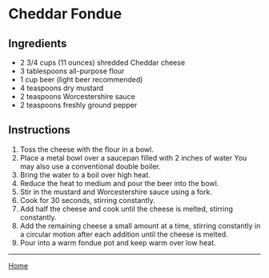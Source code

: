 # Cheddar Fondue

## Ingredients
- 2 3/4 cups (11 ounces) shredded Cheddar cheese
- 3 tablespoons all-purpose flour
- 1 cup beer (light beer recommended)
- 4 teaspoons dry mustard
- 2 teaspoons Worcestershire sauce
- 2 teaspoons freshly ground pepper

## Instructions
1. Toss the cheese with the flour in a bowl.
1. Place a metal bowl over a saucepan filled with 2 inches of water You may also use a conventional double boiler.
1. Bring the water to a boil over high heat.
1. Reduce the heat to medium and pour the beer into the bowl.
1. Stir in the mustard and Worcestershire sauce using a fork.
1. Cook for 30 seconds, stirring constantly.
1. Add half the cheese and cook until the cheese is melted, stirring constantly.
1. Add the remaining cheese a small amount at a time, stirring constantly in a circular motion after each addition until the cheese is melted.
1. Pour into a warm fondue pot and keep warm over low heat.

---
[Home](../)